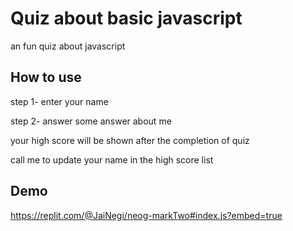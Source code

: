 
# Quiz about basic javascript
an fun quiz about javascript


## How to use 

step 1- enter your name

step 2- answer some answer about me 

your high score will be shown after the completion of quiz

call me to update your name in the high score list 




## Demo

https://replit.com/@JaiNegi/neog-markTwo#index.js?embed=true

